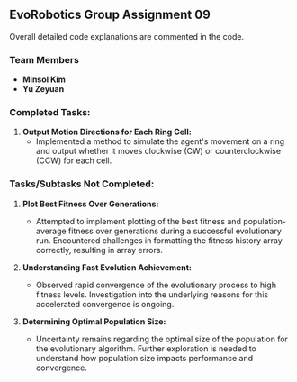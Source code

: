 
## EvoRobotics Group Assignment 09
Overall detailed code explanations are commented in the code.

### Team Members
- **Minsol Kim**
- **Yu Zeyuan**

### Completed Tasks:
1. **Output Motion Directions for Each Ring Cell:**
   - Implemented a method to simulate the agent's movement on a ring and output whether it moves clockwise (CW) or counterclockwise (CCW) for each cell.

### Tasks/Subtasks Not Completed:
1. **Plot Best Fitness Over Generations:**
   - Attempted to implement plotting of the best fitness and population-average fitness over generations during a successful evolutionary run. Encountered challenges in formatting the fitness history array correctly, resulting in array errors.

2. **Understanding Fast Evolution Achievement:**
   - Observed rapid convergence of the evolutionary process to high fitness levels. Investigation into the underlying reasons for this accelerated convergence is ongoing.

3. **Determining Optimal Population Size:**
   - Uncertainty remains regarding the optimal size of the population for the evolutionary algorithm. Further exploration is needed to understand how population size impacts performance and convergence.

